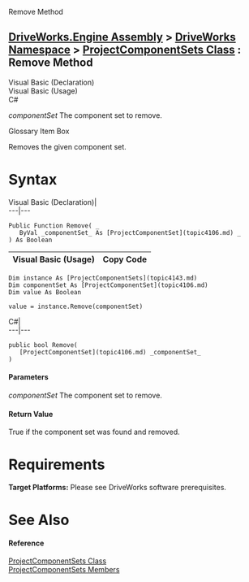 Remove Method   
  
[DriveWorks.Engine Assembly](topic2156.md) > [DriveWorks Namespace](topic2159.md) > [ProjectComponentSets Class](topic4143.md) : Remove Method  
---  
  
Visual Basic (Declaration)    
Visual Basic (Usage)    
C# 

_componentSet_
    The component set to remove.

Glossary Item Box

Removes the given component set. 

# Syntax

Visual Basic (Declaration)|   
---|---  
      
    
    Public Function Remove( _
       ByVal _componentSet_ As [ProjectComponentSet](topic4106.md) _
    ) As Boolean  
  
Visual Basic (Usage)| Copy Code  
---|---  
      
    
    Dim instance As [ProjectComponentSets](topic4143.md)
    Dim componentSet As [ProjectComponentSet](topic4106.md)
    Dim value As Boolean
     
    value = instance.Remove(componentSet)  
  
C#|   
---|---  
      
    
    public bool Remove( 
       [ProjectComponentSet](topic4106.md) _componentSet_
    )  
  
#### Parameters

 _componentSet_
    The component set to remove.

#### Return Value

True if the component set was found and removed.

# Requirements

**Target Platforms:** Please see DriveWorks software prerequisites.

# See Also

#### Reference

[ProjectComponentSets Class](topic4143.md)   
[ProjectComponentSets Members](topic4144.md)


